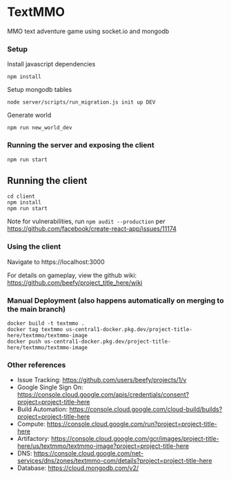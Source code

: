 # TextMMO
MMO text adventure game using socket.io and mongodb

### Setup

Install javascript dependencies
```
npm install
```

Setup mongodb tables
```
node server/scripts/run_migration.js init up DEV
```

Generate world
```
npm run new_world_dev
```

### Running the server and exposing the client

```
npm run start
```

## Running the client

```
cd client
npm install
npm run start
```
Note for vulnerabilities, run `npm audit --production` per https://github.com/facebook/create-react-app/issues/11174

### Using the client

Navigate to https://localhost:3000

For details on gameplay, view the github wiki: https://github.com/beefy/project_title_here/wiki

### Manual Deployment (also happens automatically on merging to the main branch)

```
docker build -t textmmo .
docker tag textmmo us-central1-docker.pkg.dev/project-title-here/textmmo/textmmo-image
docker push us-central1-docker.pkg.dev/project-title-here/textmmo/textmmo-image
```

### Other references

- Issue Tracking: https://github.com/users/beefy/projects/1/v
- Google Single Sign On: https://console.cloud.google.com/apis/credentials/consent?project=project-title-here
- Build Automation: https://console.cloud.google.com/cloud-build/builds?project=project-title-here
- Compute: https://console.cloud.google.com/run?project=project-title-here
- Artifactory: https://console.cloud.google.com/gcr/images/project-title-here/us/textmmo/textmmo-image?project=project-title-here
- DNS: https://console.cloud.google.com/net-services/dns/zones/textmmo-com/details?project=project-title-here
- Database: https://cloud.mongodb.com/v2/
